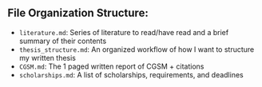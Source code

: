 ## File Organization Structure:

- `literature.md`: Series of literature to read/have read and a brief summary of their contents
- `thesis_structure.md`: An organized workflow of how I want to structure my written thesis
- `CGSM.md`: The 1 paged written report of CGSM + citations
- `scholarships.md`: A list of scholarships, requirements, and deadlines